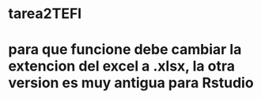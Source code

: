 # tarea2TEFI
# para que funcione debe cambiar la extencion del excel a .xlsx, la otra version es muy antigua para Rstudio